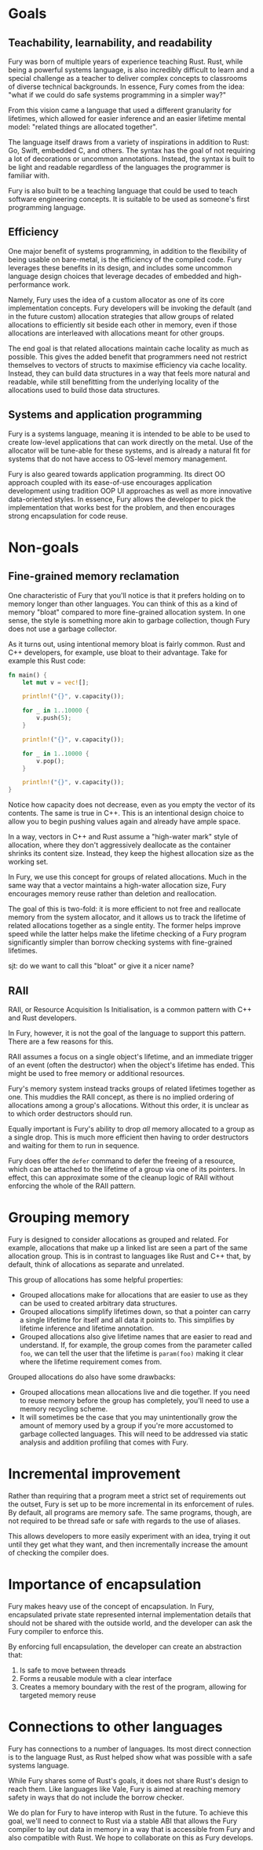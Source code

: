 # Goals

## Teachability, learnability, and readability

Fury was born of multiple years of experience teaching Rust. Rust, while being a powerful systems language, is also incredibly difficult to learn and a special challenge as a teacher to deliver complex concepts to classrooms of diverse technical backgrounds. In essence, Fury comes from the idea: "what if we could do safe systems programming in a simpler way?"

From this vision came a language that used a different granularity for lifetimes, which allowed for easier inference and an easier lifetime mental model: "related things are allocated together".

The language itself draws from a variety of inspirations in addition to Rust: Go, Swift, embedded C, and others. The syntax has the goal of not requiring a lot of decorations or uncommon annotations. Instead, the syntax is built to be light and readable regardless of the languages the programmer is familiar with.

Fury is also built to be a teaching language that could be used to teach software engineering concepts. It is suitable to be used as someone's first programming language.

## Efficiency

One major benefit of systems programming, in addition to the flexibility of being usable on bare-metal, is the efficiency of the compiled code. Fury leverages these benefits in its design, and includes some uncommon language design choices that leverage decades of embedded and high-performance work.

Namely, Fury uses the idea of a custom allocator as one of its core implementation concepts. Fury developers will be invoking the default (and in the future custom) allocation strategies that allow groups of related allocations to efficiently sit beside each other in memory, even if those allocations are interleaved with allocations meant for other groups.

The end goal is that related allocations maintain cache locality as much as possible. This gives the added benefit that programmers need not restrict themselves to vectors of structs to maximise efficiency via cache locality. Instead, they can build data structures in a way that feels more natural and readable, while still benefitting from the underlying locality of the allocations used to build those data structures.

## Systems and application programming

Fury is a systems language, meaning it is intended to be able to be used to create low-level applications that can work directly on the metal. Use of the allocator will be tune-able for these systems, and is already a natural fit for systems that do not have access to OS-level memory management.

Fury is also geared towards application programming. Its direct OO approach coupled with its ease-of-use encourages application development using tradition OOP UI approaches as well as more innovative data-oriented styles. In essence, Fury allows the developer to pick the implementation that works best for the problem, and then encourages strong encapsulation for code reuse.

# Non-goals

## Fine-grained memory reclamation

One characteristic of Fury that you'll notice is that it prefers holding on to memory longer than other languages. You can think of this as a kind of memory "bloat" compared to more fine-grained allocation system. In one sense, the style is something more akin to garbage collection, though Fury does not use a garbage collector.

As it turns out, using intentional memory bloat is fairly common. Rust and C++ developers, for example, use bloat to their advantage. Take for example this Rust code:

```rust
fn main() {
    let mut v = vec![];

    println!("{}", v.capacity());

    for _ in 1..10000 {
        v.push(5);
    }

    println!("{}", v.capacity());

    for _ in 1..10000 {
        v.pop();
    }

    println!("{}", v.capacity());
}
```

Notice how capacity does not decrease, even as you empty the vector of its contents. The same is true in C++. This is an intentional design choice to allow you to begin pushing values again and already have ample space.

In a way, vectors in C++ and Rust assume a "high-water mark" style of allocation, where they don't aggressively deallocate as the container shrinks its content size. Instead, they keep the highest allocation size as the working set.

In Fury, we use this concept for groups of related allocations. Much in the same way that a vector maintains a high-water allocation size, Fury encourages memory reuse rather than deletion and reallocation.

The goal of this is two-fold: it is more efficient to not free and reallocate memory from the system allocator, and it allows us to track the lifetime of related allocations together as a single entity. The former helps improve speed while the latter helps make the lifetime checking of a Fury program significantly simpler than borrow checking systems with fine-grained lifetimes.

sjt: do we want to call this "bloat" or give it a nicer name?

## RAII

RAII, or Resource Acquisition Is Initialisation, is a common pattern with C++ and Rust developers.

In Fury, however, it is not the goal of the language to support this pattern. There are a few reasons for this.

RAII assumes a focus on a single object's lifetime, and an immediate trigger of an event (often the destructor) when the object's lifetime has ended. This might be used to free memory or additional resources.

Fury's memory system instead tracks groups of related lifetimes together as one. This muddies the RAII concept, as there is no implied ordering of allocations among a group's allocations. Without this order, it is unclear as to which order destructors should run.

Equally important is Fury's ability to drop _all_ memory allocated to a group as a single drop. This is much more efficient then having to order destructors and waiting for them to run in sequence.

Fury does offer the `defer` command to defer the freeing of a resource, which can be attached to the lifetime of a group via one of its pointers. In effect, this can approximate some of the cleanup logic of RAII without enforcing the whole of the RAII pattern.

# Grouping memory

Fury is designed to consider allocations as grouped and related. For example, allocations that make up a linked list are seen a part of the same allocation group. This is in contrast to languages like Rust and C++ that, by default, think of allocations as separate and unrelated.

This group of allocations has some helpful properties:

* Grouped allocations make for allocations that are easier to use as they can be used to created arbitrary data structures.
* Grouped allocations simplify lifetimes down, so that a pointer can carry a single lifetime for itself and all data it points to. This simplifies by lifetime inference and lifetime annotation.
* Grouped allocations also give lifetime names that are easier to read and understand. If, for example, the group comes from the parameter called `foo`, we can tell the user that the lifetime is `param(foo)` making it clear where the lifetime requirement comes from.

Grouped allocations do also have some drawbacks:

* Grouped allocations mean allocations live and die together. If you need to reuse memory before the group has completely, you'll need to use a memory recycling scheme.
* It will sometimes be the case that you may unintentionally grow the amount of memory used by a group if you're more accustomed to garbage collected languages. This will need to be addressed via static analysis and addition profiling that comes with Fury.

# Incremental improvement

Rather than requiring that a program meet a strict set of requirements out the outset, Fury is set up to be more incremental in its enforcement of rules. By default, all programs are memory safe. The same programs, though, are not required to be thread safe or safe with regards to the use of aliases.

This allows developers to more easily experiment with an idea, trying it out until they get what they want, and then incrementally increase the amount of checking the compiler does.

# Importance of encapsulation

Fury makes heavy use of the concept of encapsulation. In Fury, encapsulated private state represented internal implementation details that should not be shared with the outside world, and the developer can ask the Fury compiler to enforce this.

By enforcing full encapsulation, the developer can create an abstraction that:

1. Is safe to move between threads
2. Forms a reusable module with a clear interface
3. Creates a memory boundary with the rest of the program, allowing for targeted memory reuse

# Connections to other languages

Fury has connections to a number of languages. Its most direct connection is to the language Rust, as Rust helped show what was possible with a safe systems language.

While Fury shares some of Rust's goals, it does not share Rust's design to reach them. Like languages like Vale, Fury is aimed at reaching memory safety in ways that do not include the borrow checker.

We do plan for Fury to have interop with Rust in the future. To achieve this goal, we'll need to connect to Rust via a stable ABI that allows the Fury compiler to lay out data in memory in a way that is accessible from Fury and also compatible with Rust. We hope to collaborate on this as Fury develops.
